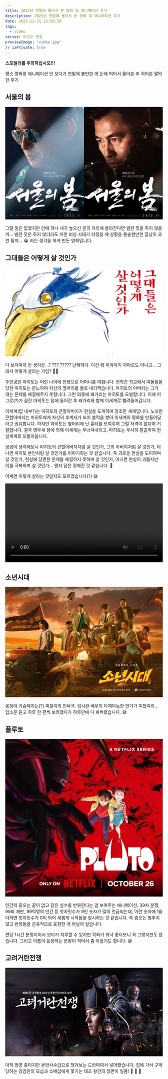 ```yaml
---
title: 2023년 연말에 몰아서 본 영화 및 애니메이션 후기
description: 2023년 연말에 몰아서 본 영화 및 애니메이션 후기
date: 2023-12-31 23:59:59
tags:
  - video
series: 비디오 편집
previewImage: "video.jpg"
// isPrivate: true
---
```


**스포일러를 주의하십시오!!!**

평소 영화랑 애니메이션 안 보다가 연말에 볼만한 게 눈에 띄어서 몰아본 후 적어본 짤막한 후기.


## 서울의 봄

![서울의 봄 포스터](./images/1212_TheDay.jpeg)

그럴 일은 없겠지만 만에 하나 내가 높으신 분의 자리에 올라간다면 빌런 짓을 하지 않을까... 빌런 짓은 하지 않더라도 저런 비상 사태가 터졌을 때 상황을 통솔할만한 깜냥이 과연 될까... 😭 라는 생각을 하게 만든 영화입니다.


## 그대들은 어떻게 살 것인가

![그대들은 어떻게 살 것인가 포스터](./images/TheBoyAndTheHeron.webp)

다 보자마자 든 생각은...? ??? ????? 난해하다. 이건 뭐 미야자키 까마오도 아니고... 그래서 어떻게 살라는 거임? 😵‍💫

주인공인 마히토는 어린 나이에 전쟁으로 어머니를 여읩니다. 전학간 학교에서 따돌림을 당한 마히토는 분노하여 자신의 옆머리를 돌로 내리찍습니다. 마히토의 아버지는 그가 겪는 문제를 해결해주지 못합니다. 그런 와중에 왜가리는 마히토를 도발합니다. 이에 어그로(?)가 끌린 마히토는 탑에 들어간 후 왜가리와 함께 이세계로 빨려들어갑니다. 

이세계(탑 내부?)는 마히토의 큰할아버지가 현실을 도피하여 창조한 세계입니다. 노쇠한 큰할아버지는 마히토에게 자신의 후계자가 되어 블럭을 쌓아 이세계의 평화를 만들어달라고 권유합니다. 하지만 마히토는 옆머리에 난 흉터를 보여주며 그럴 자격이 없다며 거절합니다. 결국 앵무새 왕에 의해 이세계는 무너져내리고, 마히토는 무사히 탈출하여 현실세계로 되돌아옵니다.

곰곰이 생각해보니 마히토의 큰할아버지처럼 살 것인가, 그의 아버지처럼 살 것인가, 아니면 마히토 본인처럼 살 것인가를 이야기하는 것 같습니다. 즉 괴로운 현실을 도피하며 살 것인가, 현실에 당면한 문제를 해결하지 못하며 살 것인가, 아니면 현실이 괴롭지만 이를 극복하며 살 것인가... 왠지 답은 정해진 것 같습니다. 🤨

어쩌면 이렇게 살라는 것일지도 모르겠습니다(?) 😅

<video controls width="100%">
  <source src="./videos/MiyazakiHayao_HowToLive.mp4" type="video/mp4">
  Sorry, your browser doesn't support embedded videos, but don't worry, you can
  <a href="./videos/MiyazakiHayao_HowToLive.mp4">download it</a>
  and watch it with your favorite video player!
</video>


## 소년시대

![소년시대 포스터](./images/Boyhood.webp)

웅장이 가슴해지는(?) 찌질이의 인싸극. 임시완 배우의 다재다능한 연기가 미쳤따리... 입소문 듣고 하루 한 편씩 보려했다가 하루만에 다 봐버렸습니다. 😅


## 플루토

![플루토 포스터](./images/Pluto.webp)

인간의 증오는 끝이 없고 같은 실수를 반복한다는 걸 보여주는 애니메이션. 39차 분쟁, 99회 재판, 99억명의 인간 등 첫자릿수가 9인 숫자가 많이 언급되는데, 이런 숫자에 1을 더하면 첫자릿수가 0이 되어 새롭게 시작됨을 암시하는 것 같습니다. 즉 증오는 멈추지 않고 반복됨을 은유적으로 표현한 게 아닐까 싶습니다.

편당 1시간 분량이어서 보다가 지루할 수 있지만 작화가 워낙 좋다보니 꼭 그렇지만도 않습니다. 그리고 아톰이 등장하는 분량이 적어서 좀 아쉽기도 합니다. 😅


## 고려거란전쟁

![고려거란전쟁 포스터](./images/KoreaKhitanWar.webp)

아직 방영 중이지만 본방사수급으로 챙겨보는 드라마여서 넣어봤습니다. 집에 가서 구박당하는 강감찬의 모습과 소배압에게 쫓기는 태조 왕건의 장면이 일품! 🤣 🤣 🤣